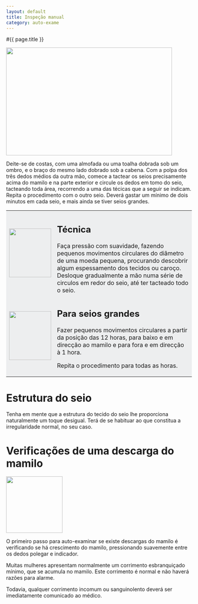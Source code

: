 ```yaml
---
layout: default
title: Inspeção manual
category: auto-exame
---
```


#{{ page.title }}

<img class="alignnone size-full wp-image-84" title="inspecao-manual" src="http://www.cancrodamama.com/assets/2011/06/inspecao-manual.jpg" alt="" width="450" height="292" />

Deite-se de costas, com uma almofada ou uma toalha dobrada sob um ombro, e o braço do mesmo lado dobrado sob a cabeחa. Com a polpa dos três dedos médios da outra mão, comece a tactear os seios precisamente acima do mamilo e na parte exterior e circule os dedos em tomo do seio, tacteando toda área, recorrendo a uma das técicas que a seguir se indicam. Repita o procedimento com o outro seio. Deverá gastar um mínimo de dois minutos em cada seio, e mais ainda se tiver seios grandes.
<table border="0" cellspacing="5" cellpadding="10">
<tbody>
<tr>
<td bgcolor="#edeeef"><img class="alignnone size-full wp-image-85" title="inspecao-manual_1" src="http://www.cancrodamama.com/assets/2011/06/inspecao-manual_1.jpg" alt="" width="114" height="132" /></td>
<td valign="top" bgcolor="#edeeef">
<h2>Técnica</h2>
Faça  pressão com suavidade, fazendo pequenos movimentos circulares do diâmetro de  uma moeda pequena, procurando descobrir algum espessamento dos tecidos ou  caroço. Desloque gradualmente a mão numa série de circulos em redor do seio,  até ter tacteado todo o seio.</td>
</tr>
<tr>
<td bgcolor="#edeeef"><img class="alignnone size-full wp-image-86" title="inspecao-manual_2" src="http://www.cancrodamama.com/assets/2011/06/inspecao-manual_2.jpg" alt="" width="114" height="132" /></td>
<td valign="top" bgcolor="#edeeef">
<h2>Para  seios grandes</h2>
Fazer  pequenos movimentos circulares a partir da posição das 12 horas, para baixo e  em direcção ao mamilo e para fora e em direcção à 1 hora.

Repita  o procedimento para todas as horas.</td>
</tr>
</tbody>
</table>
<h1>Estrutura do seio</h1>
Tenha em mente que a es­trutura do tecido do seio lhe proporciona naturalmente um toque desigual. Terá de se habituar ao que constitua a irregularidade normal, no seu caso.
<h1>Verificações de uma descarga do mamilo</h1>
<img class="size-full wp-image-87 alignleft" style="margin-right: 20px;" title="inspecao-manual_3" src="http://www.cancrodamama.com/assets/2011/06/inspecao-manual_3.jpg" alt="" width="153" height="153" />

O primeiro passo para auto-examinar se existe descargas do mamilo é verificando se há crescimento do mamilo, pressionando suavemente entre os dedos polegar e indicador.

Muitas mulheres apresentam normalmente um corrimento esbranquiçado mínimo, que se acumula no mamilo. Este corrimento é normal e não haverá razões para alarme.

Todavia, qualquer corrimento incomum ou sanguinolento deverá ser imediatamente comunicado ao médico.